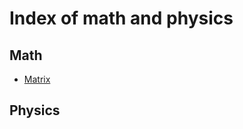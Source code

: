 # Index of math and physics

## Math

* [Matrix](https://blackrobin15.github.io/Blackrobin.github.io/MathandPhysics/matrix.html)

## Physics 